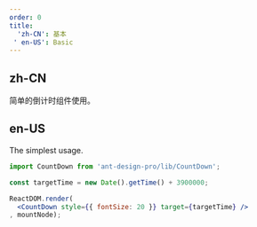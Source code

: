 ```yaml
---
order: 0
title:
  'zh-CN': 基本
 ' en-US': Basic
---
```


## zh-CN

简单的倒计时组件使用。

## en-US

The simplest usage.

````jsx
import CountDown from 'ant-design-pro/lib/CountDown';

const targetTime = new Date().getTime() + 3900000;

ReactDOM.render(
  <CountDown style={{ fontSize: 20 }} target={targetTime} />
, mountNode);
````
